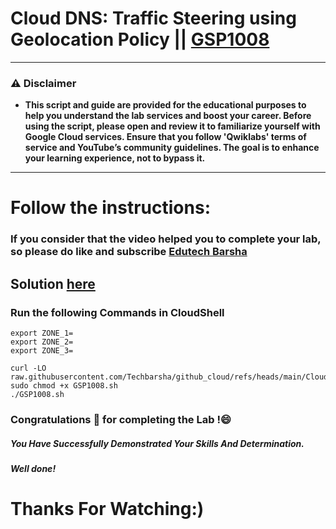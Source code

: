 # Cloud DNS: Traffic Steering using Geolocation Policy || [GSP1008](https://www.cloudskillsboost.google/focuses/28525?parent=catalog)
---
### ⚠️ Disclaimer
- **This script and guide are provided for  the educational purposes to help you understand the lab services and boost your career. Before using the script, please open and review it to familiarize yourself with Google Cloud services. Ensure that you follow 'Qwiklabs' terms of service and YouTube’s community guidelines. The goal is to enhance your learning experience, not to bypass it.**
---
# Follow the instructions:
### If you consider that the video helped you to complete your lab, so please do like and subscribe [Edutech Barsha](https://www.youtube.com/@edutechbarsha)
## Solution [here](https://youtu.be/pzDU6a4kfU8)

### Run the following Commands in CloudShell
```
export ZONE_1=
export ZONE_2=
export ZONE_3=
```
```
curl -LO raw.githubusercontent.com/Techbarsha/github_cloud/refs/heads/main/Cloud%20DNS%3A%20Traffic%20Steering%20using%20Geolocation%20Policy/GSP1008.sh
sudo chmod +x GSP1008.sh
./GSP1008.sh
```

### Congratulations 🎉 for completing the Lab !😄

##### *You Have Successfully Demonstrated Your Skills And Determination.*

#### *Well done!*

# Thanks For Watching:)
